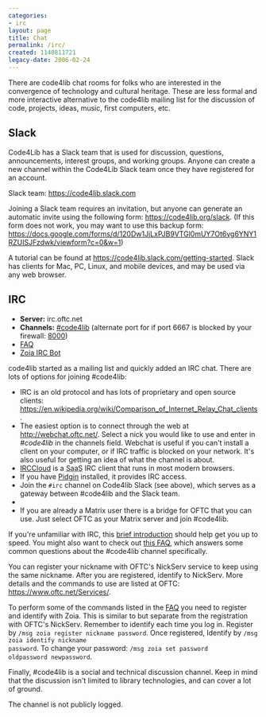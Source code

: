 ```yaml
---
categories:
- irc
layout: page
title: Chat
permalink: /irc/
created: 1140811721
legacy-date: 2006-02-24
---
```

There are code4lib chat rooms for folks who are interested in the convergence of technology and cultural heritage. These are less formal and more interactive alternative to the code4lib mailing list for the discussion of code, projects, ideas, music, first computers, etc.

<h2 id="slack">Slack</h2>

Code4Lib has a Slack team that is used for discussion, questions, announcements, interest groups, and working groups. Anyone can create a new channel within the Code4Lib Slack team once they have registered for an account.

Slack team: <a href="https://code4lib.slack.com">https://code4lib.slack.com</a>

Joining a Slack team requires an invitation, but anyone can generate an automatic invite using the following form: <a href="https://code4lib.org/slack">https://code4lib.org/slack</a>. (If this form does not work, you may want to use this backup form: <a target="_blank" href="https://docs.google.com/forms/d/120Dw1JjLxPJB9VTGl0mUY7Ot6yg6YNY1RZUISJFzdwk/viewform?c=0&w=1">https://docs.google.com/forms/d/120Dw1JjLxPJB9VTGl0mUY7Ot6yg6YNY1RZUISJFzdwk/viewform?c=0&w=1</a>)

A tutorial can be found at <a href="https://code4lib.slack.com/getting-started">https://code4lib.slack.com/getting-started</a>.  Slack has clients for Mac, PC, Linux, and mobile devices, and may be used via any web browser.

<h2 id="irc">IRC</h2>
<ul>
<li><strong>Server:</strong> irc.oftc.net</li>
<li><strong>Channels:</strong> <a href="irc://irc.oftc.net/code4lib">#code4lib</a> (alternate port for if port 6667 is blocked by your firewall: <a href="irc://irc.e.net:8000/code4lib">8000</a>)</li>
<li><a href="http://code4lib.org/irc/faq">FAQ</a></li>
<li><a href="http://wiki.code4lib.org/index.php/Zoia_or_the_Code4Lib_IRC_bot">Zoia IRC Bot</a></li>
</ul>

code4lib started as a mailing list and quickly added an IRC chat. There are lots of options for joining #code4lib:

<ul>
<li>IRC is an old protocol and has lots of proprietary and open source clients: <a href="https://en.wikipedia.org/wiki/Comparison_of_Internet_Relay_Chat_clients">https://en.wikipedia.org/wiki/Comparison_of_Internet_Relay_Chat_clients</a>.</li>
<li>The easiest option is to connect through the web at <a href="https://webchat.oftc.net">http://webchat.oftc.net/</a>. Select a nick you would like to use and enter in <em>#code4lib</em> in the channels field. Webchat is useful if you can't install a client on your computer, or if IRC traffic is blocked on your network. It's also useful for getting an idea of what the channel is about.</li>
<li><a href="http://irccloud.com/">IRCCloud</a> is a <abbr title="software as a service">SaaS</abbr> IRC client that runs in most modern browsers.</li>
<li>If you have <a href="http://pidgin.im/">Pidgin</a> installed, it provides IRC access.</li>
<li>Join the <code>#irc</code> channel on Code4lib Slack (see above), which serves as a gateway between #code4lib and the Slack team.</li>
<li>
<li>If you are already a Matrix user there is a bridge for OFTC that you can use. Just select OFTC as your Matrix server and join #code4lib.</li>
</ul>

If you're unfamiliar with IRC, this <a href="http://www.irchelp.org/irchelp/new2irc.html#detail">brief introduction</a> should help get you up to speed. You might also want to check out <a href="http://code4lib.org/irc/faq">this FAQ</a>, which answers some common questions about the #code4lib channel specifically.

You can register your nickname with OFTC's NickServ service to keep using the same nickname. After you are registered, identify to NickServ. More details and the commands to use are listed at OFTC: <a href="https://www.oftc.net/Services/">https://www.oftc.net/Services/</a>.

To perform some of the commands listed in the <a href="http://code4lib.org/irc/faq">FAQ</a> you need to register and identify with Zoia. This is similar to but separate from the registration with OFTC's NickServ. Remember to identify each time you log in. Register by <code>/msg zoia register nickname password</code>. Once registered, Identify by <code>/msg zoia identify nickname password</code>.  To change your password: <code>/msg zoia set password oldpassword newpassword</code>.

Finally, #code4lib is a social and technical discussion channel. Keep in mind that the discussion isn't limited to library technologies, and can cover a lot of ground.

<p>The channel is not publicly logged. </p>
